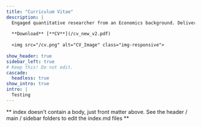 ```yaml
---
title: "Curriculum Vitae"
description: |
  Engaged quantitative researcher from an Economics background. Delivering efficient Python-based analytics and data solutions within a systematic equity trading pod.
  
  **Download** [**CV**](/cv_new_v2.pdf)
  
  <img src="/cv.png" alt="CV_Image" class="img-responsive">
  
show_header: true
sidebar_left: true
# Keep this! Do not edit.
cascade:
  headless: true
show_intro: true
intro: |
  Testing
---
```


** index doesn't contain a body, just front matter above.
See the header / main / sidebar folders to edit the index.md files **
